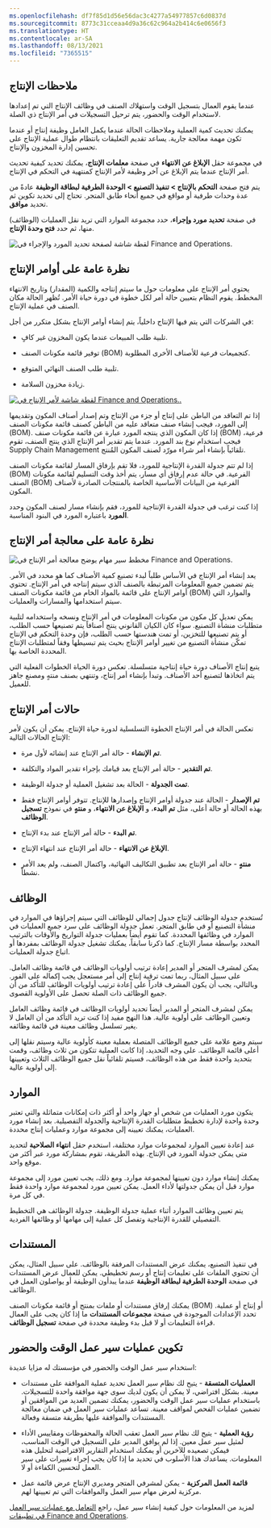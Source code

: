 ```yaml
---
ms.openlocfilehash: df7f85d1d56e56dac3c4277a54977857c6d0837d
ms.sourcegitcommit: 8773c31cceaa4d9a36c62c964a2b414c6e0656f3
ms.translationtype: HT
ms.contentlocale: ar-SA
ms.lasthandoff: 08/13/2021
ms.locfileid: "7365515"
---
```

## <a name="production-feedback"></a>ملاحظات الإنتاج 
عندما يقوم العمال بتسجيل الوقت واستهلاك الصنف في وظائف الإنتاج التي تم إعدادها لاستخدام الوقت والحضور، يتم ترحيل التسجيلات في أمر الإنتاج ذي الصلة.

يمكنك تحديث كمية العملية وملاحظات الحالة عندما يكمل العامل وظيفة إنتاج أو عندما تكون مهمة معالجة جارية. يساعد تقديم التعليقات بانتظام طوال عملية الإنتاج على تحسين إدارة المخزون والإنتاج.

في مجموعة حقل **الإبلاغ عن الانتهاء** في صفحة **معلمات الإنتاج**، يمكنك تحديد كيفية تحديث أمر الإنتاج عندما يتم الإبلاغ عن آخر وظيفة لأمر الإنتاج كمنتهية في التحكم في الإنتاج.

يتم فتح صفحة **التحكم بالإنتاج > تنفيذ التصنيع > الوحدة الطرفية لبطاقة الوظيفة** عادةً من عدة وحدات طرفية أو مواقع في جميع أنحاء طابق المتجر. تحتاج إلى تحديد تكوين ثم تحديد **موافق**.

في صفحة **تحديد مورد وإجراء**، حدد مجموعة الموارد التي تريد نقل العمليات (الوظائف) منها، ثم حدد **فتح وحدة الإنتاج**.

![لقطة شاشة لصفحة تحديد المورد والإجراء في Finance and Operations.](../media/resource-action.png)

## <a name="production-orders-overview"></a>نظرة عامة على أوامر الإنتاج


يحتوي أمر الإنتاج على معلومات حول ما سيتم إنتاجه والكمية (المقدار) وتاريخ الانتهاء المخطط. يقوم النظام بتعيين حالة أمر لكل خطوة في دورة حياة الأمر. تُظهر الحالة مكان الصنف في عملية الإنتاج.

في الشركات التي يتم فيها الإنتاج داخلياً، يتم إنشاء أوامر الإنتاج بشكل متكرر من أجل:

-   تلبية طلب المبيعات عندما يكون المخزون غير كافٍ.

-   توفير قائمة مكونات الصنف (BOM) كتجميعات فرعية للأصناف الأخرى المطلوبة.

-   تلبية طلب الصنف النهائي المتوقع.

-   زيادة مخزون السلامة.

[![لقطة شاشة لأمر الإنتاج في Finance and Operations.](../media/production-order.png).](../media/production-order.png#lightbox)

إذا تم التعاقد من الباطن على إنتاج أو جزء من الإنتاج وتم إصدار أصناف المكون وتقديمها إلى المورد، فيجب إنشاء صنف متعاقد عليه من الباطن كصنف قائمة مكونات الصنف (BOM). إذا كان المكون الذي ينتجه المورد عبارة عن قائمة مكونات صنف (BOM) فرعية، فيجب استخدام نوع بند المورد.
عندما يتم تقدير أمر الإنتاج الذي ينتج الصنف، تقوم Supply Chain Management تلقائياً بإنشاء أمر شراء مورّد لصنف المكون المُنتج.

إذا لم تتم جدولة القدرة الإنتاجية للمورد، فلا تقم بإرفاق المسار لقائمة مكونات الصنف (BOM) الفرعية. في حالة عدم إرفاق أي مسار، يتم أخذ وقت التسليم لقائمة مكونات الصنف (BOM) الفرعية من البيانات الأساسية الخاصة بالمنتجات الصادرة لأصناف المكون.

إذا كنت ترغب في جدولة القدرة الإنتاجية للمورد، فقم بإنشاء مسار لصنف المكون وحدد **المورد** باعتباره المورد في البنود المناسبة.

## <a name="production-order-process-overview"></a>نظرة عامة على معالجة أمر الإنتاج

![مخطط سير مهام يوضح معالجة أمر الإنتاج في Finance and Operations.](../media/prod-process.png)

يعد إنشاء أمر الإنتاج في الأساس طلباً لبدء تصنيع كمية الأصناف كما هو محدد في الأمر. يتم تضمين جميع المعلومات المرتبطة بالصنف الذي سيتم إنتاجه في أمر الإنتاج. تحتوي أوامر الإنتاج على قائمة بالمواد الخام من قائمة مكونات الصنف (BOM) والموارد التي سيتم استخدامها والمسارات والعمليات.

يمكن تعديل كل مكون من مكونات المعلومات في أمر الإنتاج ونسخه واستخدامه لتلبية متطلبات منشأة التصنيع. سواء كان الكيان القانوني ينتج أصنافاً يتم تصنيعها حسب الطلب، أو يتم تصنيعها للتخزين، أو تمت هندستها حسب الطلب، فإن وحدة التحكم في الإنتاج تمكّن منشأة التصنيع من تغيير أوامر الإنتاج بحيث يتم تبسيطها وفقاً لمتطلبات الإنتاج المحددة الخاصة بها.

يتبع إنتاج الأصناف دورة حياة إنتاجية متسلسلة. تعكس دورة الحياة الخطوات الفعلية التي يتم اتخاذها لتصنيع أحد الأصناف. وتبدأ بإنشاء أمر إنتاج، وتنتهي بصنف منتهٍ ومصنع جاهز للعميل.

## <a name="production-order-statuses"></a>حالات أمر الإنتاج

تعكس الحالة في أمر الإنتاج الخطوة التسلسلية لدورة حياة الإنتاج. يمكن أن يكون لأمر الإنتاج الحالات التالية:

-   **تم الإنشاء** - حالة أمر الإنتاج عند إنشائه لأول مرة.

-   **تم التقدير** - حالة أمر الإنتاج بعد قيامك بإجراء تقدير المواد والتكلفة.

-   **تمت الجدولة** - الحالة بعد تشغيل العملية أو جدولة الوظيفة.

-   **تم الإصدار** - الحالة عند جدولة أوامر الإنتاج وإصدارها للإنتاج. تتوفر أوامر الإنتاج فقط بهذه الحالة أو حالة أعلى، مثل **تم البدء**، و **الإبلاغ عن الانتهاء**، و **منتهٍ** في نموذج **تسجيل الوظائف**.

-   **تم البدء** - حالة أمر الإنتاج عند بدء الإنتاج.

-   **الإبلاغ عن الانتهاء** - حالة أمر الإنتاج عند انتهاء الإنتاج.

-   **منتهٍ** - حالة أمر الإنتاج بعد تطبيق التكاليف النهائية، واكتمال الصنف، ولم يعد الأمر نشطاً.

## <a name="jobs"></a>الوظائف

تُستخدم جدولة الوظائف لإنتاج جدول إجمالي للوظائف التي سيتم إجراؤها في الموارد في منشأة التصنيع أو في طابق المتجر. تعمل جدولة الوظائف على سرد جميع العمليات في الموارد في وظائفها المحددة. كما تقوم أيضاً بعمليات جدولة التواريخ والأوقات بالترتيب المحدد بواسطة مسار الإنتاج. كما ذكرنا سابقاً، يمكنك تشغيل جدولة الوظائف بمفردها أو اتباع جدولة العمليات.

يمكن لمشرف المتجر أو المدير إعادة ترتيب أولويات الوظائف في قائمة وظائف العامل. على سبيل المثال، ربما تمت ترقية إنتاج إلى أمر مستعجل يجب إكماله على الفور. وبالتالي، يجب أن يكون المشرف قادراً على إعادة ترتيب أولويات الوظائف للتأكد من أن جميع الوظائف ذات الصلة تحصل على الأولوية القصوى.

يمكن لمشرف المتجر أو المدير أيضاً تحديد أولويات الوظائف في قائمة وظائف العامل وتعيين الوظائف على أولوية عالية. هذا النهج مفيد إذا كنت تريد التأكد من أن العامل لا يغير تسلسل وظائف معينة في قائمة وظائفه.

سيتم وضع علامة على جميع الوظائف المتصلة بعملية معينة كأولوية عالية وسيتم نقلها إلى أعلى قائمة الوظائف. على وجه التحديد، إذا كانت العملية تتكون من ثلاث وظائف، وقمت بتحديد واحدة فقط من هذه الوظائف، فسيتم تلقائياً نقل جميع الوظائف الثلاث وتعيينها إلى أولوية عالية.

## <a name="resources"></a>الموارد

يتكون مورد العمليات من شخص أو جهاز واحد أو أكثر ذات إمكانات متماثلة والتي تعتبر وحدة واحدة لإدارة تخطيط متطلبات القدرة الإنتاجية والجدولة التفصيلية. بعد إنشاء مورد العمليات، يمكنك تعيينه إلى مجموعة موارد وعمليات إنتاج محددة.

عند إعادة تعيين الموارد لمجموعات موارد مختلفة، استخدم حقل **انتهاء الصلاحية** لتحديد متى يمكن جدولة المورد في الإنتاج. بهذه الطريقة، تقوم بمشاركة مورد عبر أكثر من موقع واحد.

يمكنك إنشاء موارد دون تعيينها لمجموعة موارد.
ومع ذلك، يجب تعيين مورد إلى مجموعة موارد قبل أن يمكن جدولتها لأداء العمل. يمكن تعيين مورد لمجموعة موارد واحدة فقط في كل مرة.

يتم تعيين وظائف الموارد أثناء عملية جدولة الوظيفة. جدولة الوظائف هي التخطيط التفصيلي للقدرة الإنتاجية وتفصل كل عملية إلى مهامها أو وظائفها الفردية.

## <a name="documents"></a>المستندات

في تنفيذ التصنيع، يمكنك عرض المستندات المرفقة بالوظائف. على سبيل المثال، يمكن أن تحتوي الملفات على تعليمات إنتاج أو رسم تخطيطي. يمكن للعمال عرض المستندات في صفحة **الوحدة الطرفية لبطاقة الوظيفة** عندما يبدأون الوظيفة أو يواصلون العمل في الوظائف.

يمكنك إرفاق مستندات أو ملفات بمنتج أو قائمة مكونات الصنف (BOM) أو إنتاج أو عملية. تحدد الإعدادات الموجودة في صفحة **مجموعات المستندات** ما إذا كان يجب على العمال قراءة التعليمات أو لا قبل بدء وظيفة محددة في صفحة **تسجيل الوظائف**.

## <a name="configure-time-and-attendance-workflows"></a>تكوين عمليات سير عمل الوقت والحضور

استخدام سير عمل الوقت والحضور في مؤسستك له مزايا عديدة:

-   **العمليات المتسقة** - يتيح لك نظام سير العمل تحديد عملية الموافقة على مستندات معينة. بشكل افتراضي، لا يمكن أن يكون لديك سوى جهة موافقة واحدة للتسجيلات. باستخدام عمليات سير عمل الوقت والحضور، يمكنك تضمين العديد من الموافقين أو تضمين عمليات الفحص لمواقف معينة. تساعد عمليات سير العمل في ضمان معالجة المستندات والموافقة عليها بطريقة متسقة وفعالة.

-   **رؤية العملية** - يتيح لك نظام سير العمل تعقب الحالة والمحفوظات ومقاييس الأداء لمثيل سير عمل معين. إذا لم يوافق المدير على التسجيل في الوقت المناسب، فيمكن تصعيده للآخرين أو يمكنك استخدام التقارير الافتراضية لتحليل هذه المعلومات. يساعدك هذا الأسلوب في تحديد ما إذا كان يجب إجراء تغييرات على سير العمل لتحسين الكفاءة أو لا.

-   **قائمة العمل المركزية** - يمكن لمشرفي المتجر ومديري الإنتاج عرض قائمة عمل مركزية لعرض مهام سير العمل والموافقات التي تم تعيينها لهم.

لمزيد من المعلومات حول كيفية إنشاء سير عمل، راجع [التعامل مع عمليات سير العمل في تطبيقات Finance and Operations](/learn/modules/create-use-workflows-finance-operations/?azure-portal=true).
